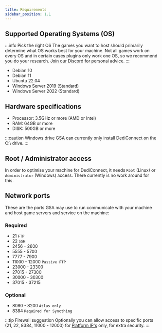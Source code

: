 ```yaml
---
title: Requirements
sidebar_position: 1.1
---
```




## Supported Operating Systems (OS)

:::info Pick the right OS
The games you want to host should primarily determine what OS works best for your machine.
Not all games work on every OS and in certain cases plugins only work one OS, so we recommend you do your research. [Join our Discord](https://www.gameserverapp.com/join-discord) for personal advice.
:::
- Debian 10
- Debian 11
- Ubuntu 22.04
- Windows Server 2019 (Standard)
- Windows Server 2022 (Standard)

## Hardware specifications

- Processor: 3.5GHz or more (AMD or Intel)
- RAM: 64GB or more
- DISK: 500GB or more

:::caution Windows drive
GSA can currently only install DediConnect on the C:\ drive.
:::

## Root / Administrator access
In order to optimise your machine for DediConnect, it needs `Root` (Linux) or `Administrator` (Windows) access. There currently is no work around for this.

## Network ports

These are the ports GSA may use to run communicate with your machine and host game servers and service on the machine:

### Required
- 21 `FTP`
- 22 `SSH`
- 2456 - 2600
- 5555 - 5700
- 7777 - 7900
- 11000 - 12000 `Passive FTP`
- 23000 - 23300
- 27015 - 27300
- 30000 - 30300
- 37015 - 37215

### Optional
- 8080 - 8200 `Atlas only`
- 8384 `Required for Syncthing`

:::tip Firewall suggestion
Optionally you can allow access to specific ports (21, 22, 8384, 11000 - 12000) for [Platform IP's](/getting_started/other/platform_ips) only, for extra security.
:::